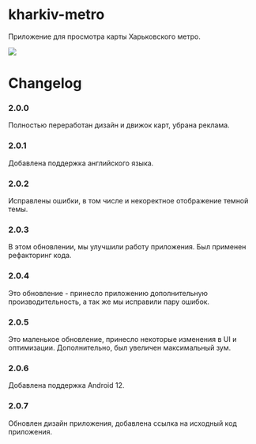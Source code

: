 # kharkiv-metro
 Приложение для просмотра карты Харьковского метро.

<a href="https://play.google.com/store/apps/details?id=unicon.metro.kharkiv">
	<img src="https://lh3.googleusercontent.com/cjsqrWQKJQp9RFO7-hJ9AfpKzbUb_Y84vXfjlP0iRHBvladwAfXih984olktDhPnFqyZ0nu9A5jvFwOEQPXzv7hr3ce3QVsLN8kQ2Ao=s0"></img>
</a>

# Changelog
### 2.0.0
Полностью переработан дизайн и движок карт, убрана реклама.

### 2.0.1
Добавлена поддержка английского языка.

### 2.0.2
Исправлены ошибки, в том числе и некоректное отображение темной темы.

### 2.0.3
В этом обновлении, мы улучшили работу приложения. Был применен рефакторинг кода.

### 2.0.4
Это обновление - принесло приложению дополнительную производительность, а так же мы исправили пару ошибок.

### 2.0.5
Это маленькое обновление, принесло некоторые изменения в UI и оптимизации. Дополнительно, был увеличен максимальный зум.

### 2.0.6
Добавлена поддержка Android 12.

### 2.0.7
Обновлен дизайн приложения, добавлена ссылка на исходный код приложения.